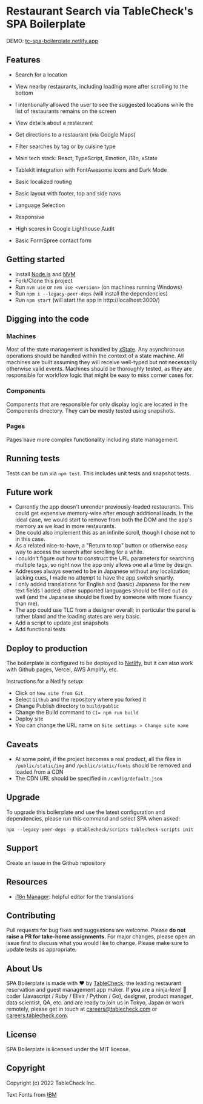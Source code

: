 # Restaurant Search via TableCheck's SPA Boilerplate

DEMO: [tc-spa-boilerplate.netlify.app](https://tc-spa-boilerplate.netlify.app)

## Features

- Search for a location
- View nearby restaurants, including loading more after scrolling to the bottom
- I intentionally allowed the user to see the suggested locations while the list of restaurants remains on the screen
- View details about a restaurant
- Get directions to a restaurant (via Google Maps)
- Filter searches by tag or by cuisine type

- Main tech stack: React, TypeScript, Emotion, i18n, xState
- Tablekit integration with FontAwesome icons and Dark Mode
- Basic localized routing
- Basic layout with footer, top and side navs
- Language Selection
- Responsive
- High scores in Google Lighthouse Audit
- Basic FormSpree contact form

## Getting started

- Install [Node.js](https://nodejs.org/en/download/) and [NVM](https://github.com/nvm-sh/nvm#installing-and-updating)
- Fork/Clone this project
- Run `nvm use` or `nvm use <version>` (on machines running Windows)
- Run `npm i --legacy-peer-deps` (will install the dependencies)
- Run `npm start` (will start the app in http://localhost:3000/)

## Digging into the code

### Machines

Most of the state management is handled by [xState](https://xstate.js.org). Any asynchronous operations should be handled within the context of a state machine. All machines are built assuming they will receive well-typed but not necessarily otherwise valid events. Machines should be thoroughly tested, as they are responsible for workflow logic that might be easy to miss corner cases for.

### Components

Components that are responsible for only display logic are located in the Components directory. They can be mostly tested using snapshots.

### Pages

Pages have more complex functionality including state management.

## Running tests

Tests can be run via `npm test`. This includes unit tests and snapshot tests.

## Future work

- Currently the app doesn't unrender previously-loaded restaurants. This could get expensive memory-wise after enough additional loads. In the ideal case, we would start to remove from both the DOM and the app's memory as we load in more restaurants.
- One could also implement this as an infinite scroll, though I chose not to in this case.
- As a related nice-to-have, a "Return to top" button or otherwise easy way to access the search after scrolling for a while.
- I couldn't figure out how to construct the URL parameters for searching multiple tags, so right now the app only allows one at a time by design.
- Addresses always seemed to be in Japanese without any localization; lacking cues, I made no attempt to have the app switch smartly.
- I only added translations for English and (basic) Japanese for the new text fields I added; other supported languages should be filled out as well (and the Japanese should be fixed by someone with more fluency than me).
- The app could use TLC from a designer overall; in particular the panel is rather bland and the loading states are very basic.
- Add a script to update jest snapshots
- Add functional tests

## Deploy to production

The boilerplate is configured to be deployed to [Netlify](https://netlify.com), but it can also work with Github pages,
Vercel, AWS Amplify, etc.

Instructions for a Netlify setup:

- Click on `New site from Git`
- Select `Github` and the repository where you forked it
- Change Publish directory to `build/public`
- Change the Build command to `CI= npm run build`
- Deploy site
- You can change the URL name on `Site settings > Change site name`

## Caveats

- At some point, if the project becomes a real product, all the files in `/public/static/img` and `/public/static/fonts`
  should be removed and loaded from a CDN
- The CDN URL should be specified in `/config/default.json`

## Upgrade

To upgrade this boilerplate and use the latest configuration and dependencies, please run this command and select SPA
when asked:

`npx --legacy-peer-deps -p @tablecheck/scripts tablecheck-scripts init`

## Support

Create an issue in the Github repository

## Resources

- [i18n Manager](https://www.electronjs.org/apps/i18n-manager): helpful editor for the translations

## Contributing

Pull requests for bug fixes and suggestions are welcome. Please **do not raise a PR for take-home assignments**. For
major changes, please open an issue first to discuss what you
would like to change. Please make sure to update tests as appropriate.

## About Us

SPA Boilerplate is made with ❤️ by [TableCheck](https://www.tablecheck.com/en/join/),
the leading restaurant reservation and guest management app maker. If **you** are a
ninja-level 🥷 coder (Javascript / Ruby / Elixir / Python / Go), designer, product manager,
data scientist, QA, etc. and are ready to join us in Tokyo, Japan or work remotely,
please get in touch at [careers@tablecheck.com](mailto:careers@tablecheck.com)
or [careers.tablecheck.com](https://careers.tablecheck.com).

## License

SPA Boilerplate is licensed under the MIT license.

## Copyright

Copyright (c) 2022 TableCheck Inc.

Text Fonts from [IBM](https://github.com/IBM/plex/releases/)
